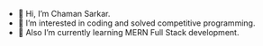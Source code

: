 - 👋 Hi, I’m Chaman Sarkar.
- 👀 I’m interested in coding and solved competitive programming.
- 🌱 Also I’m currently learning MERN Full Stack development.

<!---
Chaman1998/Chaman1998 is a ✨ special ✨ repository because its `README.md` (this file) appears on your GitHub profile.
You can click the Preview link to take a look at your changes.
--->

